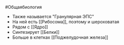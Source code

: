 #Общаябиология 
- Также называется "Гранулярная ЭПС"
- На ней есть [[Рибосома]], поэтому и шероховатая
- Рядом с [[Ядро]]
- Синтезирует [[Белки]] 
- Больше в клетках [[Поджелудочная железа]]